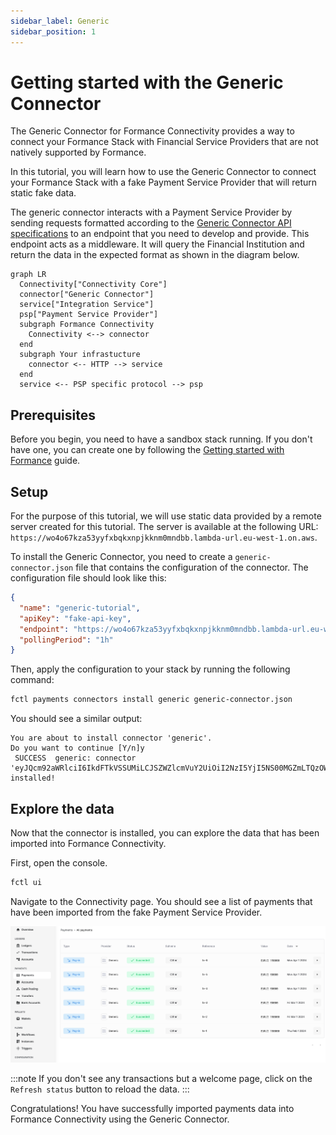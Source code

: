 ```yaml
---
sidebar_label: Generic
sidebar_position: 1
---
```


# Getting started with the Generic Connector

The Generic Connector for Formance Connectivity provides a way to connect your Formance Stack with Financial Service Providers that are not natively supported by Formance.

In this tutorial, you will learn how to use the Generic Connector to connect your Formance Stack with a fake Payment Service Provider that will return static fake data.

The generic connector interacts with a Payment Service Provider by sending requests formatted according to the [Generic Connector API specifications](./api-reference) to an endpoint that you need to develop and provide. This endpoint acts as a middleware. It will query the Financial Institution and return the data in the expected format as shown in the diagram below.

```mermaid
graph LR
  Connectivity["Connectivity Core"]
  connector["Generic Connector"]
  service["Integration Service"]
  psp["Payment Service Provider"]
  subgraph Formance Connectivity
    Connectivity <--> connector
  end
  subgraph Your infrastucture
    connector <-- HTTP --> service
  end
  service <-- PSP specific protocol --> psp
```

## Prerequisites

Before you begin, you need to have a sandbox stack running. If you don't have one, you can create one by following the [Getting started with Formance](../../../getting-started/fctl-quick-start.mdx) guide.

## Setup

For the purpose of this tutorial, we will use static data provided by a remote server created for this tutorial. The server is available at the following URL: `https://wo4o67kza53yyfxbqkxnpjkknm0mndbb.lambda-url.eu-west-1.on.aws`.

To install the Generic Connector, you need to create a `generic-connector.json` file that contains the configuration of the connector. The configuration file should look like this:

```json title='generic-connector.json'
{
  "name": "generic-tutorial",
  "apiKey": "fake-api-key",
  "endpoint": "https://wo4o67kza53yyfxbqkxnpjkknm0mndbb.lambda-url.eu-west-1.on.aws",
  "pollingPeriod": "1h"
}
```

Then, apply the configuration to your stack by running the following command:

```bash
fctl payments connectors install generic generic-connector.json
```

You should see a similar output:

```
You are about to install connector 'generic'.
Do you want to continue [Y/n]y
 SUCCESS  generic: connector 'eyJQcm92aWRlciI6IkdFTkVSSUMiLCJSZWZlcmVuY2UiOiI2NzI5YjI5NS00MGZmLTQzOWQtOTU1NS1mNTYwN2M2MzAzODUifQ' installed!
```

## Explore the data

Now that the connector is installed, you can explore the data that has been imported into Formance Connectivity.

First, open the console.

```bash
fctl ui
```

Navigate to the Connectivity page. You should see a list of payments that have been imported from the fake Payment Service Provider.

![Generic connector transactions](./transactions-generic.png)

:::note
If you don't see any transactions but a welcome page, click on the `Refresh status` button to reload the data.
:::

Congratulations! You have successfully imported payments data into Formance Connectivity using the Generic Connector.
